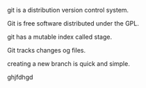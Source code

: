 git is a distribution version control system.

Git is free software distributed under the GPL.

git has a mutable index called stage.

Git tracks changes og files.

creating a new branch is quick and simple.

ghjfdhgd

